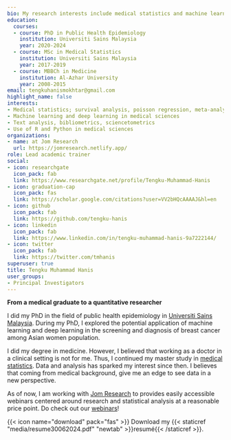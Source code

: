 ```yaml
---
bio: My research interests include medical statistics and machine learning application.
education:
  courses:
  - course: PhD in Public Health Epidemiology
    institution: Universiti Sains Malaysia
    year: 2020-2024
  - course: MSc in Medical Statistics
    institution: Universiti Sains Malaysia
    year: 2017-2019
  - course: MBBCh in Medicine
    institution: Al-Azhar University
    year: 2008-2015
email: tengkuhanismokhtar@gmail.com
highlight_name: false
interests:
- Medical statistics; survival analysis, poisson regression, meta-analysis
- Machine learning and deep learning in medical sciences
- Text analysis, bibliometrics, sciencetometrics
- Use of R and Python in medical sciences
organizations:
- name: at Jom Research
  url: https://jomresearch.netlify.app/
role: Lead academic trainer
social:
- icon: researchgate
  icon_pack: fab
  link: https://www.researchgate.net/profile/Tengku-Muhammad-Hanis
- icon: graduation-cap
  icon_pack: fas
  link: https://scholar.google.com/citations?user=VV2bHQcAAAAJ&hl=en
- icon: github
  icon_pack: fab
  link: https://github.com/tengku-hanis
- icon: linkedin
  icon_pack: fab
  link: https://www.linkedin.com/in/tengku-muhammad-hanis-9a7222144/
- icon: twitter
  icon_pack: fab
  link: https://twitter.com/tmhanis
superuser: true
title: Tengku Muhammad Hanis
user_groups:
- Principal Investigators
---
```


**From a medical graduate to a quantitative researcher**

I did my PhD in the field of public health epidemiology in [Universiti Sains Malaysia](https://www.usm.my/). During my PhD, I explored the potential application of machine learning and deep learning in the screening and diagnosis of breast cancer among Asian women population.

I did my degree in medicine. However, I believed that working as a doctor in a clinical setting is not for me. Thus, I continued my master study in [medical statistics](https://medic.usm.my/index.php/biostat). Data and analysis has sparked my interest since then. I believes that coming from medical background, give me an edge to see data in a new perspective.

As of now, I am working with [Jom Research](https://jomresearch.netlify.app/) to provides easily accessible webinars centered around research and statistical analysis at a reasonable price point. Do check out our [webinars](https://jomresearch.netlify.app/webinars/)!

{{< icon name="download" pack="fas" >}} Download my {{< staticref "media/resume30062024.pdf" "newtab" >}}resumé{{< /staticref >}}.
